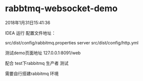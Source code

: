 # rabbtmq-websocket-demo
2018年1月31日15:41:36

IDEA 运行 配置文件地址：

src/dist/config/rabbitmq.properties server src/dist/config/http.yml 

测试demo页面地址 127.0.0.1:8091/web

配合 test下rabbitmq 生产者 测试  

需要自行搭建rabbitmq 环境  
